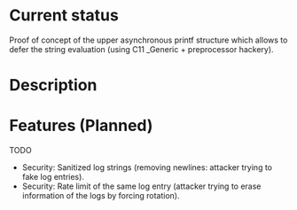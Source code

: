Current status
==============
Proof of concept of the upper asynchronous printf structure which allows to
defer the string evaluation (using C11 _Generic + preprocessor hackery).

Description
===========


Features (Planned)
==================

TODO

- Security: Sanitized log strings (removing newlines: attacker trying to fake
    log entries).
- Security: Rate limit of the same log entry (attacker trying to erase
    information of the logs by forcing rotation).